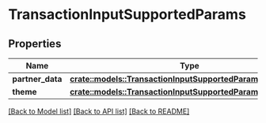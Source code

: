# TransactionInputSupportedParams

## Properties

| Name              | Type                                                                                                                    | Description | Notes |
| ----------------- | ----------------------------------------------------------------------------------------------------------------------- | ----------- | ----- |
| **partner\_data** | [**crate::models::TransactionInputSupportedParamsPartnerData**](docs/TransactionInput\_supportedParams\_partnerData.md) |             |       |
| **theme**         | [**crate::models::TransactionInputSupportedParamsTheme**](docs/TransactionInput\_supportedParams\_theme.md)             |             |       |

[\[Back to Model list\]](./#documentation-for-models) [\[Back to API list\]](./#documentation-for-api-endpoints) [\[Back to README\]](./)
